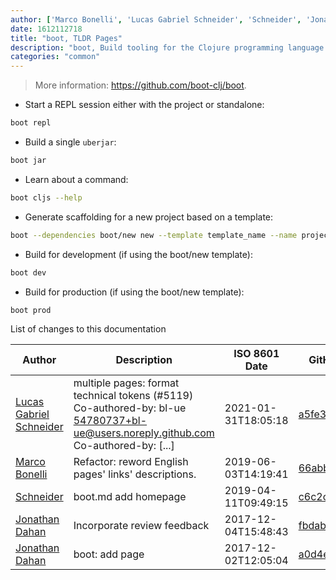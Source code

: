 ```yaml
---
author: ['Marco Bonelli', 'Lucas Gabriel Schneider', 'Schneider', 'Jonathan Dahan']
date: 1612112718
title: "boot, TLDR Pages"
description: "boot, Build tooling for the Clojure programming language."
categories: "common"
---
```

> More information: <https://github.com/boot-clj/boot>.

- Start a REPL session either with the project or standalone:

```bash
boot repl
```

- Build a single `uberjar`:

```bash
boot jar
```

- Learn about a command:

```bash
boot cljs --help
```

- Generate scaffolding for a new project based on a template:

```bash
boot --dependencies boot/new new --template template_name --name project_name
```

- Build for development (if using the boot/new template):

```bash
boot dev
```

- Build for production (if using the boot/new template):

```bash
boot prod
```
List of changes to this documentation


Author | Description | ISO 8601 Date | GitHub link
------|-----|-----|-----
[Lucas Gabriel Schneider](mailto:casdpa@gmail.com) | multiple pages: format technical tokens (#5119) Co-authored-by: bl-ue <54780737+bl-ue@users.noreply.github.com> Co-authored-by: [...] | 2021-01-31T18:05:18 | [a5fe31bc47ae](https://github.com/tldr-pages/tldr/commit/a5fe31bc47aece3efa5e66b52b3cf384f27d5d72)
[Marco Bonelli](mailto:marco@mebeim.net) | Refactor: reword English pages' links' descriptions. | 2019-06-03T14:19:41 | [66abb98ce935](https://github.com/tldr-pages/tldr/commit/66abb98ce935c0f4516bf30c4d6da72180d5a3ab)
[Schneider](mailto:lucas.schneider@sap.com) | boot.md add homepage | 2019-04-11T09:49:15 | [c6c2c25a94a9](https://github.com/tldr-pages/tldr/commit/c6c2c25a94a9ee81d02949d8bc4874fe7ce16551)
[Jonathan Dahan](mailto:hi@jonathan.is) | Incorporate review feedback | 2017-12-04T15:48:43 | [fbdab559bca1](https://github.com/tldr-pages/tldr/commit/fbdab559bca150f0bca513acea0b7ef3386bfd5d)
[Jonathan Dahan](mailto:hi@jonathan.is) | boot: add page | 2017-12-02T12:05:04 | [a0d4ead488c6](https://github.com/tldr-pages/tldr/commit/a0d4ead488c60b2cea0af964b35804003de78fda)

